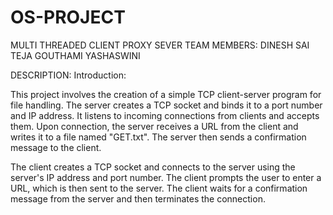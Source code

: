 # OS-PROJECT
MULTI THREADED CLIENT PROXY SEVER 
TEAM MEMBERS:
             DINESH
             SAI TEJA
             GOUTHAMI
             YASHASWINI
             
  DESCRIPTION:
  Introduction:

This project involves the creation of a simple TCP client-server program for file handling. The server creates a TCP socket and binds it to a port number and IP address. It listens to incoming connections from clients and accepts them. Upon connection, the server receives a URL from the client and writes it to a file named "GET.txt". The server then sends a confirmation message to the client.

The client creates a TCP socket and connects to the server using the server's IP address and port number. The client prompts the user to enter a URL, which is then sent to the server. The client waits for a confirmation message from the server and then terminates the connection.
